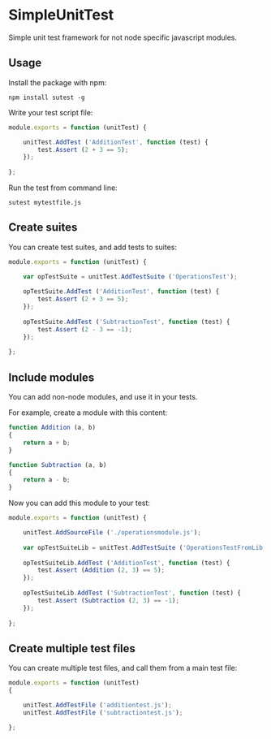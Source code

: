 SimpleUnitTest
==============

Simple unit test framework for not node specific javascript modules.

Usage
-----

Install the package with npm:

```
npm install sutest -g
```

Write your test script file:

```js
module.exports = function (unitTest) {

	unitTest.AddTest ('AdditionTest', function (test) {
		test.Assert (2 + 3 == 5);
	});
	
};
```

Run the test from command line:

```
sutest mytestfile.js
```

Create suites
-------------

You can create test suites, and add tests to suites:

```js
module.exports = function (unitTest) {

	var opTestSuite = unitTest.AddTestSuite ('OperationsTest');
	
	opTestSuite.AddTest ('AdditionTest', function (test) {
		test.Assert (2 + 3 == 5);
	});
	
	opTestSuite.AddTest ('SubtractionTest', function (test) {
		test.Assert (2 - 3 == -1);
	});
	
};
```

Include modules
---------------

You can add non-node modules, and use it in your tests.

For example, create a module with this content:

```js
function Addition (a, b)
{
	return a + b;
}

function Subtraction (a, b)
{
	return a - b;
}
```

Now you can add this module to your test: 

```js
module.exports = function (unitTest) {

	unitTest.AddSourceFile ('./operationsmodule.js');
	
	var opTestSuiteLib = unitTest.AddTestSuite ('OperationsTestFromLib');
	
	opTestSuiteLib.AddTest ('AdditionTest', function (test) {
		test.Assert (Addition (2, 3) == 5);
	});
	
	opTestSuiteLib.AddTest ('SubtractionTest', function (test) {
		test.Assert (Subtraction (2, 3) == -1);
	});
	
};
```

Create multiple test files
--------------------------

You can create multiple test files, and call them from a main test file:

```js
module.exports = function (unitTest)
{

	unitTest.AddTestFile ('additiontest.js');
	unitTest.AddTestFile ('subtractiontest.js');

};
```
